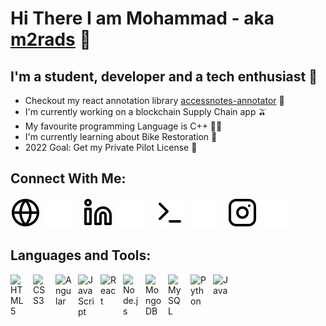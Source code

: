 # Hi There I am Mohammad - aka [m2rads][website] 👋

## I'm a student, developer and a tech enthusiast 🥊

- Checkout my react annotation library [accessnotes-annotator][accessnotes] 🔭
- I'm currently working on a blockchain Supply Chain app 🫒
- My favourite programming Language is C++ 👨‍💻
- I'm currently learning about Bike Restoration 🤣
- 2022 Goal: Get my Private Pilot License 🥅

## Connect With Me:

[![website](./img/globe-light.svg)](https://mohammadrad.herokuapp.com#gh-light-mode-only)
[![website](./img/globe-dark.svg)](https://mohammadrad.herokuapp.com#gh-dark-mode-only)
&nbsp;&nbsp;
[![website](./img/linkedin-light.svg)](https://www.linkedin.com/in/mohammad-esmaeilirad-778935168/#gh-light-mode-only)
[![website](./img/linkedin-dark.svg)](https://www.linkedin.com/in/mohammad-esmaeilirad-778935168/#gh-dark-mode-only)
&nbsp;&nbsp;
[![website](./img/terminal-light.svg)](https://medium.com/@mohammadrad#gh-light-mode-only)
[![website](./img/terminal-dark.svg)](https://medium.com/@mohammadrad#gh-dark-mode-only)
&nbsp;&nbsp;
[![website](./img/instagram-light.svg)](https://www.instagram.com/m2.rads/#gh-light-mode-only)
[![website](./img/instagram-dark.svg)](https://www.instagram.com/m2.rads/#gh-dark-mode-only)

## Languages and Tools:

<img align="left" alt="HTML5" width="26px" src="https://cdn.jsdelivr.net/gh/devicons/devicon/icons/html5/html5-original.svg" style="padding-right:10px;" />
<img align="left" alt="CSS3" width="26px" src="https://cdn.jsdelivr.net/gh/devicons/devicon/icons/css3/css3-original.svg" style="padding-right:10px;" />
<img align="left" alt="Angular" width="26px" src="https://cdn.jsdelivr.net/gh/devicons/devicon/icons/angularjs/angularjs-original.svg" style="padding-right:10px;" />          
<img align="left" alt="JavaScript" width="26px" src="https://cdn.jsdelivr.net/gh/devicons/devicon/icons/javascript/javascript-original.svg" style="padding-right:10px;" />
<img align="left" alt="React" width="26px" src="https://cdn.jsdelivr.net/gh/devicons/devicon/icons/react/react-original.svg" style="padding-right:10px;" />
<img align="left" alt="Node.js" width="26px" src="https://cdn.jsdelivr.net/gh/devicons/devicon/icons/nodejs/nodejs-original.svg" style="padding-right:10px;" />
<img align="left" alt="MongoDB" width="26px" src="https://cdn.jsdelivr.net/gh/devicons/devicon/icons/mongodb/mongodb-original.svg" style="padding-right:10px;" />
<img align="left" alt="MySQL" width="26px" src="https://cdn.jsdelivr.net/gh/devicons/devicon/icons/mysql/mysql-original.svg" style="padding-right:10px;" />
<img align="left" alt="Python" width="26px" src="https://cdn.jsdelivr.net/gh/devicons/devicon/icons/python/python-original.svg" style="padding-right:10px;" />
<img align="left" alt="Java" width="26px" src="https://cdn.jsdelivr.net/gh/devicons/devicon/icons/java/java-original.svg" style="padding-right:10px;" />

<br />
<br />

[website]: https://mohammadrad.herokuapp.com
[accessnotes]: https://github.com/m2rads/access-annotator
